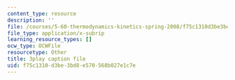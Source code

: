 ```yaml
---
content_type: resource
description: ''
file: /courses/5-60-thermodynamics-kinetics-spring-2008/f75c1310d3be3bd8e570568b027e1c7e_xgUCzL3TD1g.srt
file_type: application/x-subrip
learning_resource_types: []
ocw_type: OCWFile
resourcetype: Other
title: 3play caption file
uid: f75c1310-d3be-3bd8-e570-568b027e1c7e
---
```

